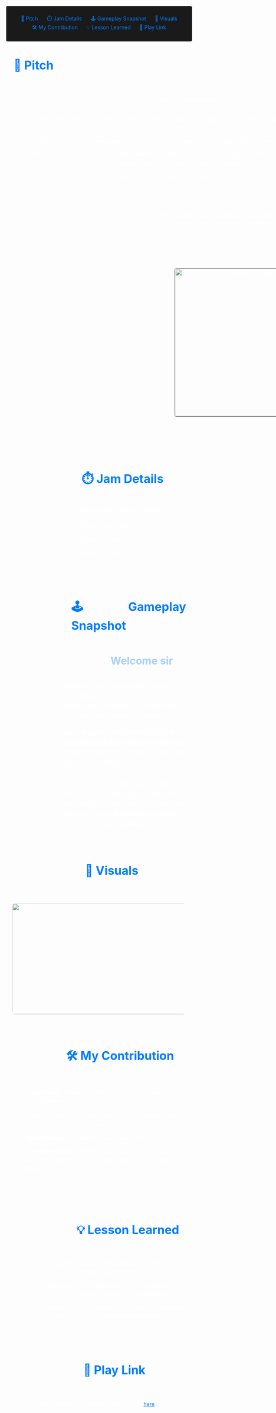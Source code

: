 <!-- Summary Section with Navigation -->

<div style="background:rgb(26, 26, 26); padding: 1.5rem; margin-bottom: 2rem; border-radius: 4px; text-align: center;">
<a href="#pitch" style="color: #007bff; text-decoration: none; margin: 0 10px;">🧠 Pitch</a>
<a href="#details" style="color: #007bff; text-decoration: none; margin: 0 10px;">⏱️ Jam Details</a>
<a href="#gameplay" style="color: #007bff; text-decoration: none; margin: 0 10px;">🕹️ Gameplay Snapshot</a>
<a href="#visuals" style="color: #007bff; text-decoration: none; margin: 0 10px;">📸 Visuals</a>
<a href="#contribution" style="color: #007bff; text-decoration: none; margin: 0 10px;">🛠️ My Contribution</a>
<a href="#lesson" style="color: #007bff; text-decoration: none; margin: 0 10px;">💡 Lesson Learned</a>
<a href="#link" style="color: #007bff; text-decoration: none; margin: 0 10px;">🔗 Play Link</a>
</div>

<!-- Main Content with Anchor -->
<div>
    <h2 style="font-size: 2rem; color: #007bff; margin-bottom:3rem;margin-left:4%;">🧠 Pitch</h2>
</div>
<div id="pitch" style="display: flex; align-items: flex-start; gap: 2rem; margin: 2rem 0; max-width: 1200px; margin-left: auto; margin-right: auto;">
    <div style="flex: 1; padding: 0 15px; color: #fff; text-align: justify; line-height: 1.6;">
        <div style="text-align: center;">
        <p style="margin-bottom: 2rem;">
            "Welcome, Esteemed Guests

It is with great pleasure and an even greater sense of duty that I present to you Echoes of Budapest, a confection of rare charm and meticulous craftsmanship

Curated within the walls of our legendary establishment, where punctuality is a virtue, civility a commandment, and luxury a promise

You will find velvet corridors, scandalous affairs, and the tireless devotion of a humble lobby boy, whom I have trained personally to uphold the highest standards of character and concierge service.



Warmest regards, M. Gustave H. Concierge of The Grand Budapest"
        </p>
        <div style="border-top: 1px solid #5f656d;height: 1px;margin: 40px 0;margin-left:30rem;margin-right:30rem;"></div>
        <p style="margin-bottom: 4rem; max-width:800px;margin-left:12rem;">
            As Zero, Lobby boy of this prestigious Hotel, make sure your guests are satisfied and the building stays intact for thoses amazing guests and customers.
        </p>
        <img src="\imgs\projects\Budapest\B2.png" alt="Network Diagram" 
             style="width: 400px; max-width: 150%; border: 1px solid #3d4450; border-radius: 4px;margin-top:3rem;margin-bottom:2rem;margin-left:34%;">
        </div>
    </div>
</div>



<div id="details" style="margin: 4rem auto; max-width: 1200px; padding: 0 1rem;">
    <div style="color: #fff; text-align: justify; line-height: 1.6;">
    <div style="border-top: 1px solid #5f656d;height: 1px;margin: 40px 0;margin-left:25rem;margin-right:25rem;"></div>
        <h2 style="font-size: 2rem; color: #007bff; margin-bottom:3rem;margin-left:40%;">⏱️ Jam Details</h2>
        <div style="margin-bottom: 1.2rem;margin-top:2rem;margin-left:39.5%;">
        <p style="margin-bottom: 1.2rem;">
            <b>Jam name: </b>IIM Jam Summer 2025
        </p>
        <p>
            <b>Theme: </b>Wes Anderson's Universe
        </p>
        <p>
            <b>Duration: </b>10 Days
        </p>
        <p style="margin-bottom:3.5rem;">
            <b>Team Size: </b>Solo
        </p>
        </div>
    </div>
</div>
<div id="details" style="margin: 4rem auto; max-width: 1200px; padding: 0 1rem;margin-bottom:-1rem;">
    <div style="color: #fff; text-align: justify; line-height: 1.6;">
    <div style="border-top: 1px solid #5f656d;height: 1px;margin: 40px 0;margin-left:25rem;margin-right:25rem;"></div>
        <h2 style="font-size: 2rem; color: #007bff; margin-bottom:3rem;margin-left:34%;">🕹️ Gameplay Snapshot</h2>
        <ul style="font-size: 120%;">
        <div style="display: flex; align-items: flex-start; gap: 20px; margin-bottom: 20px;">
    <div style="flex: 1; max-width: 900px;margin-left:6rem;">
        <span style="color:rgb(164, 208, 255); font-weight: bold;  font-size: 120%;margin-left:41%;font-size: 1.75rem;">Welcome sir</span>
                <p style="margin-bottom: 1.2rem;text-align: center;margin-top:2rem;">
                    You play as the young lobby boy of the Grand Budapest Hotel. At your desk, you’ll receive post-its listing all the tasks you need to complete for the day.
                </p>
                <p style="text-align: center;">
                    Tasks range from simple ones like opening and closing the doors in the morning and evening, mopping the floors, or delivering letters and packages to the correct rooms.
                </p>
                <p style="text-align: center; margin-top: 2rem;">
                    It’s a small endless management game. I had planned to add an experience system with an XP bar, new levels, and unlockable mechanics, but due to time constraints, it wasn’t possible.
                </p>
                </div>
            </div>
        </ul>
    </div>
</div>


<div id="visuals" style="margin: 2rem auto;padding: 0 1rem;">
    <div style="color: #fff; text-align: justify; line-height: 1.6;">
    <div style="border-top: 1px solid #5f656d;height: 1px;margin: 40px 0;margin-left:20rem;margin-right:20rem;"></div>
        <h2 style="font-size: 2rem; color: #007bff; margin-bottom:4rem;margin-left:42%;">📸 Visuals</h2>
        <div style="display: flex; gap: 1rem; justify-content: center;margin: 2rem 0;">
            <img 
                src="\imgs\projects\Budapest\B3.png" 
                alt="Image 1" 
                style="width: 600px; height: 300px; object-fit: cover; border-radius: 8px;"
            >
        </div>
    </div>
</div>

<div id="contribution" style="margin: 2rem auto; max-width: 900px; padding: 0 1rem;">
    <div style="color: #fff; text-align: justify; line-height: 1.6;">
    <div style="border-top: 1px solid #5f656d;height: 1px;margin: 40px 0;margin-left:20rem;margin-right:20rem;"></div>
        <h2 style="font-size: 2rem; color: #007bff; margin-bottom:4rem;margin-left:31%;">🛠️ My Contribution</h2>
        <div style="margin-left:2rem;">
        <p style="margin-bottom: 1.2rem;">
            - <b>Game Design</b> (Defined the tasks, how they work, daily routines, and the different types of clients)
        </p>
        <p>
            - <b>Art</b> (Used a mix of Paint3D assets and AI-generated images to recreate characters from the movie)
        </p>
        <p>
            - <b>Sound Design</b> (Selected free-to-use sound effects)
        </p>
        <p>
            - <b>Programmation</b> (Built the post-it task system, player and customer movement, daily task logic, elevator and door mechanics)
        </p>
        </div>
    </div>
</div>

<div id="contribution" style="margin: 4rem auto; max-width: 1200px; padding: 0 1rem;">
    <div style="color: #fff; text-align: justify; line-height: 1.6;">
    <div style="border-top: 1px solid #5f656d;height: 1px;margin: 40px 0;margin-left:25rem;margin-right:25rem;"></div>
        <h2 style="font-size: 2rem; color: #007bff; margin-bottom:3.5rem;margin-top:4rem;margin-left:37%;">💡 Lesson Learned</h2>
        <p style="max-width: 800px;text-align: center;margin-left:16%;">
            Mixing narrative into a management game is tricky, it needs the right balance to work well
        </p>
        <p style="max-width: 800px;text-align: center;margin-left:16%;">
            A big scope with limited time can really impact the final result. I learned a lot about setting realistic goals
        </p>
        <p style="max-width: 800px;text-align: center;margin-left:16%;">
            I had so many ideas I wanted to implement, but time didn’t allow it. Still, it was a great learning experience
        </p>
    </div>
</div>


<div id="link" style="margin: 4rem auto; max-width: 1200px; padding: 0 1rem;">
    <div style="color: #fff; text-align: justify; line-height: 1.6;">
    <div style="border-top: 1px solid #5f656d;height: 1px;margin: 40px 0;margin-left:25rem;margin-right:25rem;"></div>
        <h2 style="font-size: 2rem; color: #007bff; margin-bottom:3.5rem;margin-left:41%;">🔗 Play Link</h2>
        <p style="text-align: center;">
            The game is playable from the Itch.io link <a href="https://iikarma.itch.io/echoesofbudapest" style="color: #007bff;" target="_blank">here</a>!
        </p>
    </div>
    <div style="border-top: 1px solid #5f656d;height: 1px;margin: 40px 0;margin-left:25rem;margin-right:25rem;margin-top:4rem;"></div>
</div>